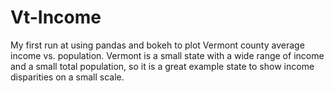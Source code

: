 # Vt-Income

My first run at using pandas and bokeh to plot Vermont county average income vs. population. Vermont is a small state with a wide range of income and a small total population, so it is a great example state to show income disparities on a small scale. 

